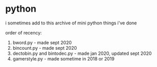 # python
i sometimes add to this archive of mini python things i've done

order of recency:
1. bword.py - made sept 2020
2. bincount.py - made sept 2020
3. dectobin.py and bintodec.py - made jan 2020, updated sept 2020
4. gamerstyle.py - made sometime in 2018 or 2019
